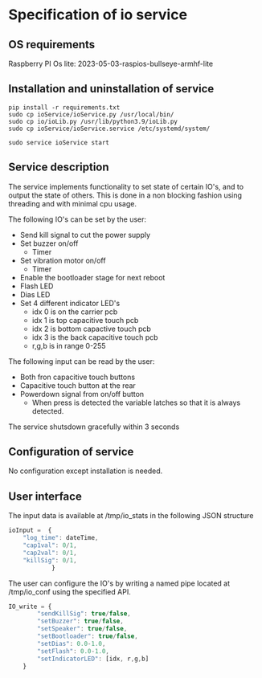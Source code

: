 
# Specification of io service

## OS requirements

Raspberry PI Os lite:  2023-05-03-raspios-bullseye-armhf-lite

## Installation and uninstallation of service

```
pip install -r requirements.txt
sudo cp ioService/ioService.py /usr/local/bin/
sudo cp io/ioLib.py /usr/lib/python3.9/ioLib.py
sudo cp ioService/ioService.service /etc/systemd/system/

sudo service ioService start
```


## Service description
The service implements functionality to set state of certain IO's, and to output the state of others. This is done in a non blocking fashion using threading and with minimal cpu usage.

The following IO's can be set by the user:
- Send kill signal to cut the power supply
- Set buzzer on/off
  - Timer
- Set vibration motor on/off
  - Timer  
- Enable the bootloader stage for next reboot
- Flash LED
- Dias LED
- Set 4 different indicator LED's
  - idx 0 is on the carrier pcb
  - idx 1 is top capacitive touch pcb
  - idx 2 is bottom capactive touch pcb
  - idx 3 is the back capacitive touch pcb
  - r,g,b is in range 0-255

The following input can be read by the user:
- Both fron capacitive touch buttons
- Capacitive touch button at the rear
- Powerdown signal from on/off button
  - When press is detected the variable latches so that it is always detected.

The service shutsdown gracefully within 3 seconds

## Configuration of service
No configuration except installation is needed.

## User interface


The input data is available at /tmp/io_stats in the following JSON structure 
```javascript
ioInput =  {
    "log_time": dateTime,
    "cap1val": 0/1,
    "cap2val": 0/1,
    "killSig": 0/1,
            }     
```

The user can configure the IO's by writing a named pipe located at /tmp/io_conf using the specified API.
```javascript
IO_write = {
        "sendKillSig": true/false,
        "setBuzzer": true/false,
        "setSpeaker": true/false,
        "setBootloader": true/false,
        "setDias": 0.0-1.0,
        "setFlash": 0.0-1.0,
        "setIndicatorLED": [idx, r,g,b]
    }
```

